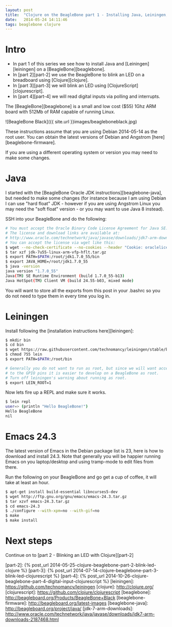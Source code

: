 ```yaml
---
layout: post
title:  "Clojure on the BeagleBone part 1 - Installing Java, Leiningen, and Emacs 24"
date:   2014-05-24 14:11:46
tags: beaglebone clojure
---
```


# Intro
- In part 1 of this series we see how to install Java and [Leiningen][leiningen] on a [BeagleBone][beaglebone].
- In [part 2][part-2] we use the BeagleBone to blink an LED on a breadboard using [Clojure][clojure].
- In [part 3][part-3] we will blink an LED using [ClojureScript][clojurescript].
- In [part 4][part-4] we will read digital inputs via polling and interrupts.

The [BeagleBone][beaglebone] is a small and low cost ($55) 1Ghz ARM board with 512Mb of RAM capable of running Linux.

![BeagleBone Black]({{ site.url }}images/beagleboneblack.jpg)

These instructions assume that you are using Debian 2014-05-14 as the root user. You can obtain the latest versions of Debian and Angstrom [here][beaglebone-firmware].

If you are using a different operating system or version you may need to make some changes.

# Java
I started with the [BeagleBone Oracle JDK instructions][beaglebone-java], but needed to make some changes (for instance because I am using Debian I can use "hard float" JDK - however if you are using Angstrom Linux you may need the "soft float" version - or you may want to use Java 8 instead).

SSH into your BeagleBone and do the following:

```bash
# You must accept the Oracle Binary Code License Agreement for Java SE.
# The license and download links are available at:
# http://www.oracle.com/technetwork/java/javase/downloads/jdk7-arm-downloads-2187468.html
# You can accept the license via wget like this:
$ wget --no-check-certificate --no-cookies --header "Cookie: oraclelicense=accept-securebackup-cookie" http://download.oracle.com/otn-pub/java/jdk/7u55-b13/jdk-7u55-linux-arm-vfp-hflt.tar.gz
$ tar xzf jdk-7u55-linux-arm-vfp-hflt.tar.gz
$ export PATH=$PATH:/root/jdk1.7.0_55/bin
$ export JAVA_HOME=/root/jdk1.7.0_55
$ java -version
java version "1.7.0_55"
Java(TM) SE Runtime Environment (build 1.7.0_55-b13)
Java HotSpot(TM) Client VM (build 24.55-b03, mixed mode)
```

You will want to store all the exports from this post in your .bashrc so you do not need to type them in every time you log in.

# Leiningen
Install following the [installation instructions here][leiningen]:

```bash
$ mkdir bin
$ cd bin
$ wget https://raw.githubusercontent.com/technomancy/leiningen/stable/bin/lein
$ chmod 755 lein
$ export PATH=$PATH:/root/bin

# Generally you do not want to run as root, but since we will want access
# to the GPIO pins it is easier to develop on a BeagleBone as root.
# Turn off leiningen's warning about running as root.
$ export LEIN_ROOT=1
```

Now lets fire up a REPL and make sure it works.

```bash
$ lein repl
user=> (println "Hello BeagleBone!")
Hello BeagleBone
nil
```


# Emacs 24.3

The latest version of Emacs in the Debian package list is 23, here is how to download and install 24.3. Note that generally you will be happier running Emacs on you laptop/desktop and using tramp-mode to edit files from there.

Run the following on your BeagleBone and go get a cup of coffee, it will take at least an hour.

```bash
$ apt-get install build-essential libncurses5-dev
$ wget http://ftp.gnu.org/gnu/emacs/emacs-24.3.tar.gz
$ tar xzvf emacs-24.3.tar.gz
$ cd emacs-24.3
$ ./configure --with-xpm=no --with-gif=no
$ make
$ make install
```

# Next steps

Continue on to [part 2 - Blinking an LED with Clojure][part-2]


[part-2]: {% post_url 2014-05-25-clojure-beaglebone-part-2-blink-led-clojure %}
[part-3]: {% post_url 2014-07-14-clojure-beaglebone-part-3-blink-led-clojurescript %}
[part-4]: {% post_url 2014-10-26-clojure-beaglebone-part-4-digital-input-clojurescript %}
[leiningen]: https://github.com/technomancy/leiningen
[clojure]: http://clojure.org/
[clojurescript]: https://github.com/clojure/clojurescript
[beaglebone]: http://beagleboard.org/Products/BeagleBone+Black
[beaglebone-firmware]: http://beagleboard.org/latest-images
[beaglebone-java]: http://beagleboard.org/project/java/
[jdk-7-arm-downloads]: http://www.oracle.com/technetwork/java/javase/downloads/jdk7-arm-downloads-2187468.html